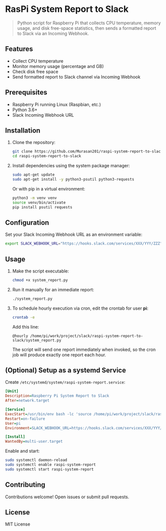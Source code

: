 # RasPi System Report to Slack

> Python script for Raspberry Pi that collects CPU temperature, memory usage, and disk free-space statistics, then sends a formatted report to Slack via an Incoming Webhook.

## Features

- Collect CPU temperature  
- Monitor memory usage (percentage and GB)  
- Check disk free space  
- Send formatted report to Slack channel via Incoming Webhook  

## Prerequisites

- Raspberry Pi running Linux (Raspbian, etc.)  
- Python 3.6+  
- Slack Incoming Webhook URL  

## Installation

1. Clone the repository:  
   ```bash
   git clone https://github.com/Murasan201/raspi-system-report-to-slack.git
   cd raspi-system-report-to-slack
   ```  
2. Install dependencies using the system package manager:  
   ```bash
   sudo apt-get update
   sudo apt-get install -y python3-psutil python3-requests
   ```  

   Or with pip in a virtual environment:

   ```bash
   python3 -m venv venv
   source venv/bin/activate
   pip install psutil requests
   ```

## Configuration

Set your Slack Incoming Webhook URL as an environment variable:

```bash
export SLACK_WEBHOOK_URL="https://hooks.slack.com/services/XXX/YYY/ZZZ"
```

## Usage

1. Make the script executable:

   ```bash
   chmod +x system_report.py
   ```

2. Run it manually for an immediate report:

   ```bash
   ./system_report.py
   ```

3. To schedule hourly execution via cron, edit the crontab for user **pi**:

   ```bash
   crontab -e
   ```

   Add this line:

   ```
   @hourly /home/pi/work/project/slack/raspi-system-report-to-slack/system_report.py
   ```

   The script will send one report immediately when invoked, so the cron job will produce exactly one report each hour.

## (Optional) Setup as a systemd Service

Create `/etc/systemd/system/raspi-system-report.service`:

```ini
[Unit]
Description=Raspberry Pi System Report to Slack
After=network.target

[Service]
ExecStart=/usr/bin/env bash -lc 'source /home/pi/work/project/slack/raspi-system-report-to-slack/venv/bin/activate && python3 /home/pi/work/project/slack/raspi-system-report-to-slack/system_report.py'
Restart=on-failure
User=pi
Environment=SLACK_WEBHOOK_URL=https://hooks.slack.com/services/XXX/YYY/ZZZ

[Install]
WantedBy=multi-user.target
```

Enable and start:

```bash
sudo systemctl daemon-reload
sudo systemctl enable raspi-system-report
sudo systemctl start raspi-system-report
```

## Contributing

Contributions welcome! Open issues or submit pull requests.

## License

MIT License
